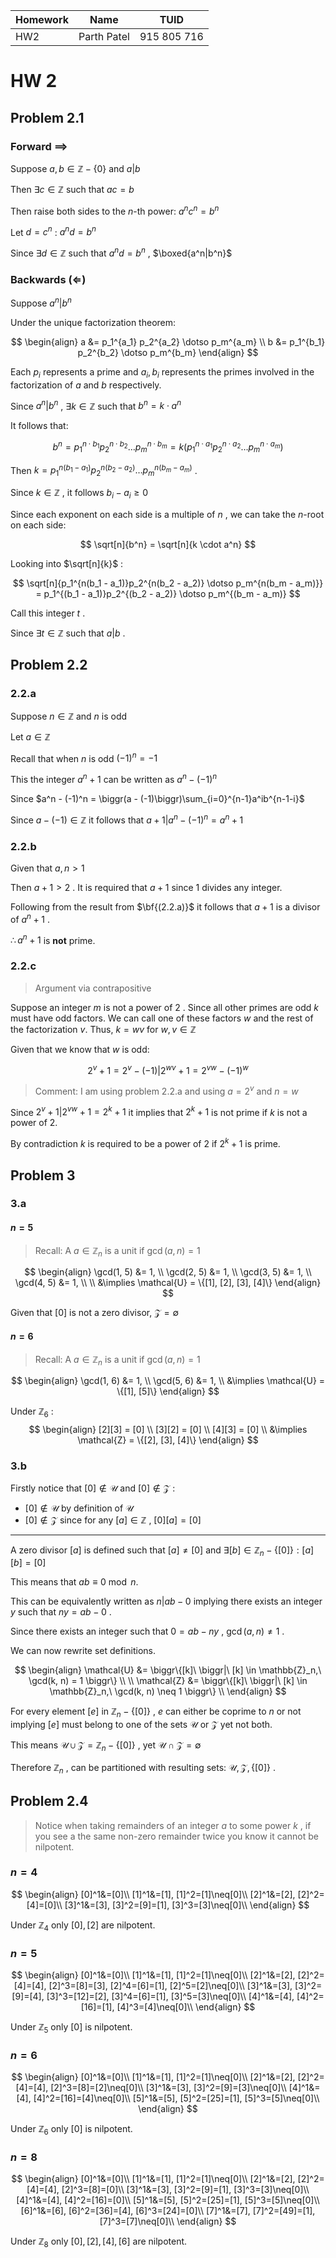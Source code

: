 | Homework | Name        | TUID        |
| -------- | ----------- | ----------- |
| HW2      | Parth Patel | 915 805 716 | 

# HW 2
## Problem 2.1

### Forward $\implies$

Suppose $a, b \in \mathbb{Z} - \{0\}$ and $a|b$ 

Then $\exists c\in\mathbb{Z}$ such that $ac = b$

Then raise both sides to the $n$-th power: $a^nc^n = b^n$

Let $d = c^n$ : $a^nd=b^n$

Since $\exists d\in\mathbb{Z}$ such that $a^nd=b^n$ , $\boxed{a^n|b^n}$

### Backwards $(\Leftarrow)$

Suppose $a^n | b^n$

Under the unique factorization theorem:

$$
\begin{align}
a &= p_1^{a_1} p_2^{a_2} \dotso p_m^{a_m} \\
b &= p_1^{b_1} p_2^{b_2} \dotso p_m^{b_m} 
\end{align}
$$

Each $p_i$ represents a prime and $a_i, b_i$ represents the primes involved in the factorization of $a$ and $b$ respectively. 

Since  $a^n | b^n$ , $\exists k\in\mathbb{Z}$ such that $b^n = k\cdot a^n$

It follows that:

$$
b^n = p_1^{n \cdot b_1} p_2^{n \cdot b_2} \dotso p_m^{n \cdot b_m} = k ( p_1^{n \cdot a_1} p_2^{n \cdot a_2} \dotso p_m^{n \cdot a_m} )
$$

Then $k = p_1^{n(b_1 - a_1)}p_2^{n(b_2 - a_2)} \dotso p_m^{n(b_m - a_m)}$ .

Since $k\in\mathbb{Z}$ , it follows $b_i - a_i \geq 0$

Since each exponent on each side is a multiple of $n$ , we can take the $n$-root on each side:

$$
\sqrt[n]{b^n} = \sqrt[n]{k \cdot a^n}
$$

Looking into $\sqrt[n]{k}$ :

$$
\sqrt[n]{p_1^{n(b_1 - a_1)}p_2^{n(b_2 - a_2)} \dotso p_m^{n(b_m - a_m)}} = p_1^{(b_1 - a_1)}p_2^{(b_2 - a_2)} \dotso p_m^{(b_m - a_m)} 
$$

Call this integer $t$ .

Since $\exists t \in \mathbb{Z}$ such that $a|b$ .

## Problem 2.2

### 2.2.a

Suppose $n\in\mathbb{Z}$ and $n$ is odd

Let $a\in\mathbb{Z}$

Recall that when $n$ is odd $(-1)^n = -1$

This the integer $a^n+1$ can be written as $a^n - (-1)^n$

Since $a^n - (-1)^n = \biggr(a - (-1)\biggr)\sum_{i=0}^{n-1}a^ib^{n-1-i}$

Since $a - (-1) \in \mathbb{Z}$ it follows that $a+1 | a^n - (-1)^n = a^n + 1$

### 2.2.b

Given that $a, n \gt 1$

Then $a+1 \gt 2$ . It is required that $a+1$ since $1$ divides any integer.

Following from the result from $\bf{(2.2.a)}$ it follows that $a+1$ is a divisor of $a^n+1$ .

$\therefore a^n+1$ is **not** prime.

### 2.2.c

> Argument via contrapositive

Suppose an integer $m$ is not a power of $2$ . Since all other primes are odd $k$ must have odd factors. We can call one of these factors $w$ and the rest of the factorization $v$. Thus, $k=wv$ for $w, v\in\mathbb{Z}$

Given that we know that $w$ is odd:

$$
2^v + 1 = 2^v - (-1) | 2^{wv} + 1 = 2^{vw} - (-1)^w
$$


> Comment: I am using problem 2.2.a and using $a=2^v$ and $n=w$


Since $2^v + 1 | 2^{vw}+1 = 2^k+1$ it implies that $2^k+1$ is not prime if $k$ is not a power of 2.

By contradiction $k$ is required to be a power of $2$ if $2^{k}+1$ is prime.


## Problem 3
### 3.a
#### $n=5$

> Recall: A $a\in\mathbb{Z}_n$ is a unit if $\gcd(a, n)=1$

$$
\begin{align}
\gcd(1, 5) &= 1, \\
\gcd(2, 5) &= 1, \\
\gcd(3, 5) &= 1, \\
\gcd(4, 5) &= 1, \\ \\
&\implies \mathcal{U} = \{[1], [2], [3], [4]\}
\end{align}
$$

Given that $[0]$ is not a zero divisor, $\mathcal{Z} = \emptyset$

#### $n=6$

> Recall: A $a\in\mathbb{Z}_n$ is a unit if $\gcd(a, n)=1$

$$
\begin{align}
\gcd(1, 6) &= 1, \\
\gcd(5, 6) &= 1, \\
&\implies \mathcal{U} = \{[1], [5]\}
\end{align}
$$


Under $\mathbb{Z}_6$ :
$$
\begin{align}
[2][3] = [0] \\
[3][2] = [0] \\
[4][3] = [0] \\
&\implies \mathcal{Z} = \{[2], [3], [4]\}
\end{align}
$$

### 3.b

Firstly notice that $[0] \not\in \mathcal{U}$ and $[0] \not\in \mathcal{Z}$ :

+  $[0] \not\in \mathcal{U}$ by definition of $\mathcal{U}$
+  $[0] \not\in \mathcal{Z}$ since for any $[a] \in \mathbb{Z}$ , $[0][a] = [0]$


---

A zero divisor $[a]$ is defined such that $[a]\neq[0]$ and $\exists[b]\in\mathbb{Z}_n - \{[0]\}: [a][b] = [0]$

This means that $ab \equiv 0 \bmod n$.

This can be equivalently written as $n | ab - 0$ implying there exists an integer $y$ such that $ny = ab - 0$ .

Since there exists an integer such that $0 = ab - ny$ , $\gcd(a, n) \neq 1$ .

We can now rewrite set definitions.

$$
\begin{align}
\mathcal{U} &= \biggr\{[k]\ \biggr|\ [k] \in \mathbb{Z}_n,\ \gcd(k, n) = 1 \biggr\} \\ \\
\mathcal{Z} &= \biggr\{[k]\ \biggr|\ [k] \in \mathbb{Z}_n,\ \gcd(k, n) \neq 1 \biggr\} \\
\end{align}
$$

For every element $[e]$ in $\mathbb{Z}_n - \{[0]\}$ , $e$ can either be coprime to $n$ or not implying $[e]$ must belong to one of the sets $\mathcal{U}$ or $\mathcal{Z}$ yet not both. 

This means $\mathcal{U} \cup \mathcal{Z} = \mathbb{Z}_n - \{[0]\}$ , yet $\mathcal{U} \cap \mathcal{Z} = \emptyset$

Therefore $\mathbb{Z}_n$ , can be partitioned with resulting sets: $\mathcal{U}, \mathcal{Z}, \{[0]\}$ .


## Problem 2.4

> Notice when taking remainders of an integer $a$ to some power $k$ , if you see a the same non-zero remainder twice you know it cannot be nilpotent.

### $n=4$

$$
\begin{align}
[0]^1&=[0]\\
[1]^1&=[1], [1]^2=[1]\neq[0]\\
[2]^1&=[2], [2]^2=[4]=[0]\\
[3]^1&=[3], [3]^2=[9]=[1], [3]^3=[3]\neq[0]\\
\end{align}
$$

Under $\mathbb{Z}_4$ only $[0], [2]$ are nilpotent.

### $n=5$

$$
\begin{align}
[0]^1&=[0]\\
[1]^1&=[1], [1]^2=[1]\neq[0]\\
[2]^1&=[2], [2]^2=[4]=[4], [2]^3=[8]=[3], [2]^4=[6]=[1], [2]^5=[2]\neq[0]\\
[3]^1&=[3], [3]^2=[9]=[4], [3]^3=[12]=[2], [3]^4=[6]=[1], [3]^5=[3]\neq[0]\\
[4]^1&=[4], [4]^2=[16]=[1], [4]^3=[4]\neq[0]\\
\end{align}
$$

Under $\mathbb{Z}_5$ only $[0]$ is nilpotent.

### $n=6$

$$
\begin{align}
[0]^1&=[0]\\
[1]^1&=[1], [1]^2=[1]\neq[0]\\
[2]^1&=[2], [2]^2=[4]=[4], [2]^3=[8]=[2]\neq[0]\\
[3]^1&=[3], [3]^2=[9]=[3]\neq[0]\\
[4]^1&=[4], [4]^2=[16]=[4]\neq[0]\\
[5]^1&=[5], [5]^2=[25]=[1], [5]^3=[5]\neq[0]\\
\end{align}
$$

Under $\mathbb{Z}_6$ only $[0]$ is nilpotent.

### $n=8$

$$
\begin{align}
[0]^1&=[0]\\
[1]^1&=[1], [1]^2=[1]\neq[0]\\
[2]^1&=[2], [2]^2=[4]=[4], [2]^3=[8]=[0]\\
[3]^1&=[3], [3]^2=[9]=[1], [3]^3=[3]\neq[0]\\
[4]^1&=[4], [4]^2=[16]=[0]\\
[5]^1&=[5], [5]^2=[25]=[1], [5]^3=[5]\neq[0]\\
[6]^1&=[6], [6]^2=[36]=[4], [6]^3=[24]=[0]\\
[7]^1&=[7], [7]^2=[49]=[1], [7]^3=[7]\neq[0]\\
\end{align}
$$

Under $\mathbb{Z}_8$ only $[0], [2], [4], [6]$ are nilpotent.

